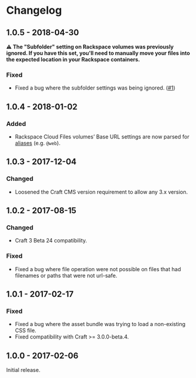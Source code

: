 Changelog
=========

## 1.0.5 - 2018-04-30
**:warning: The "Subfolder" setting on Rackspace volumes was previously ignored. If you have this set, you'll need to manually move your files into the expected location in your Rackspace containers.**

### Fixed
- Fixed a bug where the subfolder settings was being ignored. ([#1](https://github.com/craftcms/rackspace/issues/1))

## 1.0.4 - 2018-01-02

### Added
- Rackspace Cloud Files volumes’ Base URL settings are now parsed for [aliases](http://www.yiiframework.com/doc-2.0/guide-concept-aliases.html) (e.g. `@web`).

## 1.0.3 - 2017-12-04

### Changed
- Loosened the Craft CMS version requirement to allow any 3.x version.

## 1.0.2 - 2017-08-15

### Changed
- Craft 3 Beta 24 compatibility.

### Fixed
- Fixed a bug where file operation were not possible on files that had filenames or paths that were not url-safe.

## 1.0.1 - 2017-02-17

### Fixed
- Fixed a bug where the asset bundle was trying to load a non-existing CSS file.
- Fixed compatibility with Craft >= 3.0.0-beta.4.

## 1.0.0 - 2017-02-06

Initial release.

